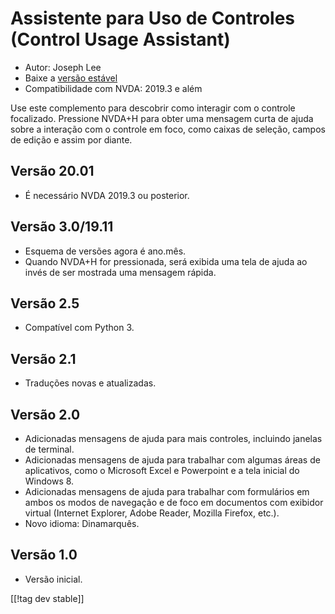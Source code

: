 # Assistente para Uso de Controles (Control Usage Assistant) #

* Autor: Joseph Lee
* Baixe a [versão estável][1]
* Compatibilidade com NVDA: 2019.3 e além

Use este complemento para descobrir como interagir com o controle
focalizado. Pressione NVDA+H para obter uma mensagem curta de ajuda sobre a
interação com o controle em foco, como caixas de seleção, campos de edição e
assim por diante.

## Versão 20.01

* É necessário NVDA 2019.3 ou posterior.

## Versão 3.0/19.11

* Esquema de versões agora é ano.mês.
* Quando NVDA+H for pressionada, será exibida uma tela de ajuda ao invés de
  ser mostrada uma mensagem rápida.

## Versão 2.5

* Compatível com Python 3.

## Versão 2.1

* Traduções novas e atualizadas.

## Versão 2.0

* Adicionadas mensagens de ajuda para mais controles, incluindo janelas de
  terminal.
* Adicionadas mensagens de ajuda para trabalhar com algumas áreas de
  aplicativos, como o Microsoft Excel e Powerpoint e a tela inicial do
  Windows 8.
* Adicionadas mensagens de ajuda para trabalhar com formulários em ambos os
  modos de navegação e de foco em documentos com exibidor virtual (Internet
  Explorer, Adobe Reader, Mozilla Firefox, etc.).
* Novo idioma: Dinamarquês.

## Versão 1.0

* Versão inicial.

[[!tag dev stable]]

[1]: https://addons.nvda-project.org/files/get.php?file=cua

[2]: https://addons.nvda-project.org/files/get.php?file=cua-dev
